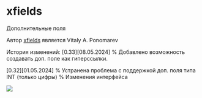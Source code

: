 # xfields
 Дополнительные поля
 
Автор [xfields](https://github.com/KachalkinGeorg/plugins/tree/main/xfields) является Vitaly A. Ponomarev

История изменений:
[0.33][08.05.2024]
% Добавлено возможность создавать доп. поле как гиперссылки.

[0.32][01.05.2024]
% Устранена проблема с поддержкой доп. поля типа INT (только цифры) 
% Изменения интерфейса

![](https://github.com/KachalkinGeorg/xfields/blob/main/Screenshot_1.jpg?raw=true)